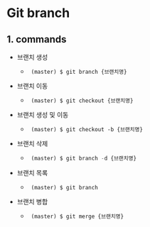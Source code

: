# Git branch

## 1. commands

* 브랜치 생성
  * ```text
     (master) $ git branch {브랜치명}
    ```
* 브랜치 이동
  * ```text
     (master) $ git checkout {브랜치명}
    ```
* 브랜치 생성 및 이동
  * ```text
     (master) $ git checkout -b {브랜치명}
    ```
* 브랜치 삭제
  * ```python
     (master) $ git branch -d {브랜치명}
    ```
* 브랜치 목록
  * ```text
     (master) $ git branch
    ```
* 브랜치 병합
  * ```text
     (master) $ git merge {브랜치명}
    ```

